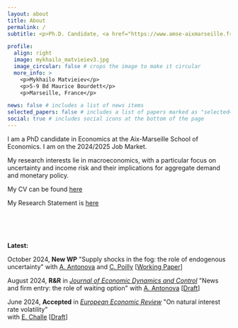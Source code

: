 ```yaml
---
layout: about
title: About
permalink: /
subtitle: <p>Ph.D. Candidate, <a href="https://www.amse-aixmarseille.fr/fr" target="_blank">Aix-Marseille School of Economics</a></p><p>mykhailo.matvieiev[at]univ-amu.fr</p>

profile:
  align: right
  image: mykhailo_matvieiev3.jpg
  image_circular: false # crops the image to make it circular
  more_info: >
    <p>Mykhailo Matvieiev</p>
    <p>5-9 Bd Maurice Bourdett</p>
    <p>Marseille, France</p>

news: false # includes a list of news items
selected_papers: false # includes a list of papers marked as "selected={true}"
social: true # includes social icons at the bottom of the page
---
```


I am a PhD candidate in Economics at the Aix-Marseille School of Economics. I am on the 2024/2025 Job Market.

My research interests lie in macroeconomics, with a particular focus on uncertainty and income risk and their implications for aggregate demand and monetary policy.


My CV can be found <a href="https://mykhailo-matvieiev.github.io/assets/pdf/CV_Matvieiev.pdf" target="_blank">here</a> 

My Research Statement is [here](https://mykhailo-matvieiev.github.io/)

<br/>
<br/>
<br/>

<b>Latest:</b>

October 2024, <b>New WP</b> "Supply shocks in the fog: the role of endogenous uncertainty" with <a href="https://sites.google.com/view/anastasiia-antonova/" target="_blank"><u>A. Antonova</u></a> and <a href="https://sites.google.com/view/celinepoilly" target="_blank"><u>C. Poilly</u></a> [<a href="https://mykhailo-matvieiev.github.io/assets/pdf/Endogenous_Uncertainty_WP.pdf" target="_blank">Working Paper</a>]

August 2024, <b>R&R</b> in <i><u>Journal of Economic Dynamics and Control</u></i> "News and firm entry: the role of waiting option" with <a href="https://sites.google.com/view/anastasiia-antonova/" target="_blank"><u>A. Antonova</u></a> [<a href="https://mykhailo-matvieiev.github.io/assets/pdf/News_shocks.pdf" target="_blank">Draft</a>]

June 2024, <b>Accepted</b> in <i><u>European Economic Review</u></i> "On natural interest rate volatility" <br/> with <a href="https://sites.google.com/site/edouardchalle/" target="_blank"><u>E. Challe</u></a> [<a href="https://mykhailo-matvieiev.github.io/assets/pdf/Natural_interest_rate.pdf" target="_blank">Draft</a>]
